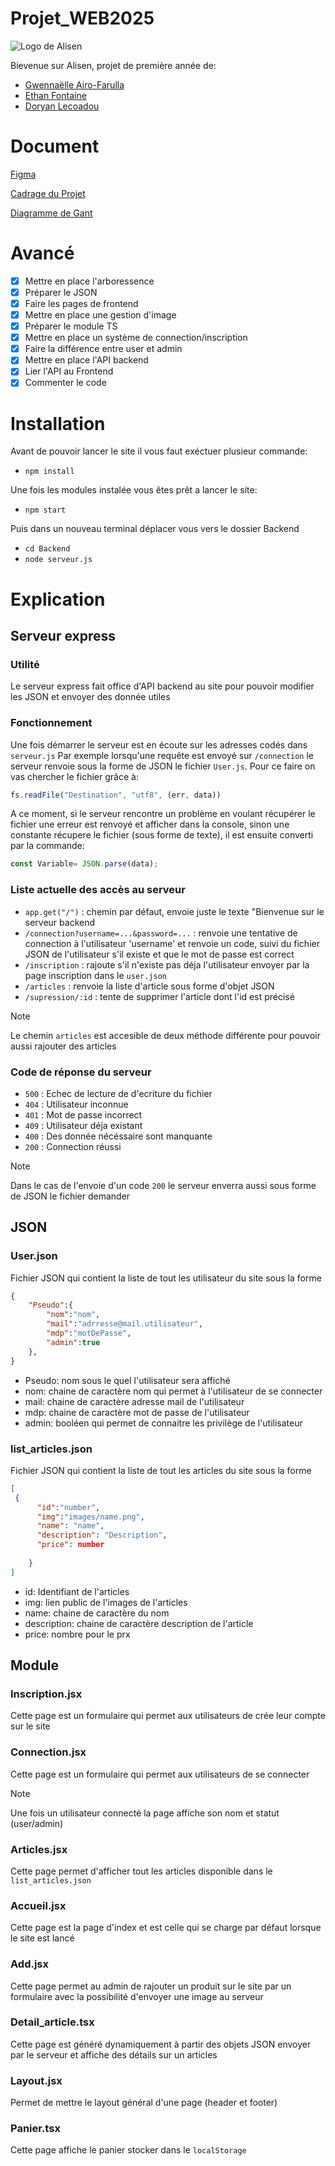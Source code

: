 # Projet_WEB2025
![Logo de Alisen](/pages/logo_Alisen.png)

Bievenue sur Alisen, projet de première année de:
- [Gwennaëlle Airo-Farulla](https://github.com/Edwin659)
- [Ethan Fontaine](https://github.com/Dymbor)
- [Doryan Lecoadou](https://github.com/Scoubyx)

# Document
[Figma](https://www.figma.com/design/aXInCeNVQ5t4znS2dLEhWc/Untitled?node-id=0-1&t=aHxBtYPU4KcCl8Ks-1)

[Cadrage du Projet](https://yncrea-my.sharepoint.com/:w:/g/personal/ethan_fontaine_isen_yncrea_fr/Ef3wrTgiG2NNuIEh2e0PmLcBNZkhPoOmr-9z3i-zpW7rYA?e=mxdZuV)

[Diagramme de Gant](https://1drv.ms/x/c/443525efde2adbbf/EZBDeCgiNR9IvcsxvIdh1LUBxEThRAA_Xj5BP0wAU7vOjA?e=fRjnuV)

# Avancé

- [X] Mettre en place l'arboressence
- [X] Préparer le JSON
- [X] Faire les pages de frontend
- [X] Mettre en place une gestion d'image
- [X] Préparer le module TS
- [X] Mettre en place un système de connection/inscription
- [X] Faire la différence entre user et admin
- [X] Mettre en place l'API backend 
- [X] Lier l'API au Frontend
- [X] Commenter le code 

# Installation
Avant de pouvoir lancer le site il vous faut exéctuer plusieur commande:
* ```npm install```

Une fois les modules instalée vous êtes prêt a lancer le site:
* ```npm start```

Puis dans un nouveau terminal déplacer vous vers le dossier Backend 
* ```cd Backend```
* ```node serveur.js```

# Explication

## Serveur express
### Utilité
Le serveur express fait office d'API backend au site pour pouvoir modifier les JSON et envoyer des donnée utiles

### Fonctionnement
Une fois démarrer le serveur est en écoute sur les adresses codés dans ```serveur.js``` 
Par exemple lorsqu'une requête est envoyé sur ```/connection``` le serveur renvoie sous la forme de JSON le fichier ```User.js```. 
Pour ce faire on vas chercher le fichier grâce à:
```js
fs.readFile("Destination", "utf8", (err, data))
```
A ce moment, si le serveur rencontre un problème en voulant récupérer le fichier une erreur est renvoyé et afficher dans la console, sinon une constante récupere le fichier (sous forme de texte), il est ensuite converti par la commande:
```js
const Variable= JSON.parse(data);
```

### Liste actuelle des accès au serveur
* ```app.get("/")``` : chemin par défaut, envoie juste le texte "Bienvenue sur le serveur backend
* ```/connection?username=...&password=...``` : renvoie une tentative de connection à l'utilisateur 'username' et renvoie un code, suivi du fichier JSON de l'utilisateur s'il existe et que le mot de passe est correct
* `/inscription` :  rajoute s'il n'existe pas déja l'utilisateur envoyer par la page inscription dans le `user.json`
* `/articles` : renvoie la liste d'article sous forme d'objet JSON
* `/supression/:id` : tente de supprimer l'article dont l'id est précisé

> [!NOTE]
> Le chemin `articles` est accesible de deux méthode différente pour pouvoir aussi rajouter des articles

### Code de réponse du serveur
- `500` : Echec de lecture de d'ecriture du fichier
- `404` : Utilisateur inconnue
- `401` : Mot de passe incorrect
- `409` : Utilisateur déja existant
- `400` : Des donnée nécéssaire sont manquante
- `200` : Connection réussi

> [!NOTE]
> Dans le cas de l'envoie d'un code `200` le serveur enverra aussi sous forme de JSON le fichier demander


## JSON 
### User.json
Fichier JSON qui contient la liste de tout les utilisateur du site sous la forme
```JSON
{
    "Pseudo":{
        "nom":"nom",
        "mail":"adrresse@mail.utilisateur",
        "mdp":"motDePasse",
        "admin":true
    },
}
```

* Pseudo: nom sous le quel l'utilisateur sera affiché
* nom: chaine de caractère nom qui permet à l'utilisateur de se connecter
* mail: chaine de caractère adresse mail de l'utilisateur
* mdp: chaine de caractère mot de passe de l'utilisateur
* admin: booléen qui permet de connaitre les privilège de l'utilisateur

### list_articles.json
Fichier JSON qui contient la liste de tout les articles du site sous la forme
```JSON
[
 {
      "id":"number",
      "img":"images/name.png",
      "name": "name",
      "description": "Description",
      "price": number
      
    }
]
```

* id: Identifiant de l'articles
* img: lien public de l'images de l'articles
* name: chaine de caractère du nom
* description: chaine de caractère description de l'article
* price: nombre pour le prx

## Module

### Inscription.jsx
Cette page est un formulaire qui permet aux utilisateurs de crée leur compte sur le site

### Connection.jsx
Cette page est un formulaire qui permet aux utilisateurs de se connecter

> [!NOTE]
> Une fois un utilisateur connecté la page affiche son nom et statut (user/admin)

### Articles.jsx
Cette page permet d'afficher tout les articles disponible dans le `list_articles.json`

### Accueil.jsx
Cette page est la page d'index et est celle qui se charge par défaut lorsque le site est lancé

### Add.jsx
Cette page permet au admin de rajouter un produit sur le site par un formulaire avec la possibilité d'envoyer une image au serveur

### Detail_article.tsx
Cette page est généré dynamiquement à partir des objets JSON envoyer par le serveur et affiche des détails sur un articles

### Layout.jsx
Permet de mettre le layout général d'une page (header et footer)

### Panier.tsx
Cette page affiche le panier stocker dans le `localStorage`
